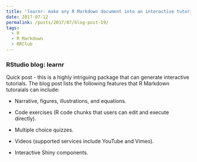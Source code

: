 ```yaml
---
title: 'learnr: make any R Markdown document into an interactive tutorial'
date: 2017-07-12
permalink: /posts/2017/07/blog-post-19/
tags:
  - R
  - R Markdown
  - RRClub
---
```


### RStudio blog: **learnr**

Quick post - this is a highly intriguing package that can generate interactive tutorials. The blog post lists the following features that R Markdown tutoraials can include:

* Narrative, figures, illustrations, and equations.

* Code exercises (R code chunks that users can edit and execute directly).

* Multiple choice quizzes.

* Videos (supported services include YouTube and Vimeo).

* Interactive Shiny components.
